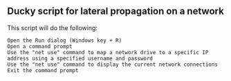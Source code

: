## Ducky script for lateral propagation on a network

This script will do the following:

    Open the Run dialog (Windows key + R)
    Open a command prompt
    Use the "net use" command to map a network drive to a specific IP address using a specified username and password
    Use the "net use" command to display the current network connections
    Exit the command prompt
